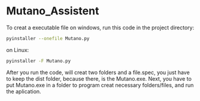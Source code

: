 # Mutano_Assistent

To creat a executable file on windows, run this code in the project directory:
```sh
pyinstaller --onefile Mutano.py
```
on Linux:
```sh
pyinstaller -F Mutano.py
```

After you run the code, will creat two folders and a file.spec, you just have to keep the dist folder, because there, is the Mutano.exe.
Next, you have to put Mutano.exe in a folder to program creat necessary folders/files, and run the aplication.
